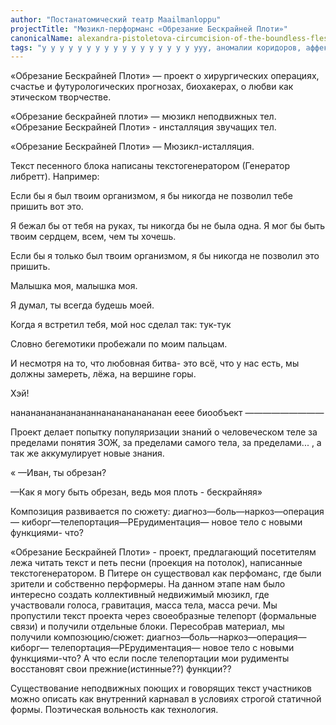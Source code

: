 ```yaml
---
author: "Постанатомический театр Maailmanloppu"
projectTitle: "Мюзикл-перформанс «Обрезание Бескрайней Плоти»"
canonicalName: alexandra-pistoletova-circumcision-of-the-boundless-flesh
tags: "у у у у у у у у у у у у у у у у у ууу, аномалии коридоров, аффективный труд, желание, интимные интерфейсы, мать-машина, практики самих себя, рассеянная коллективность, extensions, террор родства, отчуждение, ритм"
---
```

«Обрезание Бескрайней Плоти» — проект о хирургических операциях, счастье и футурологических прогнозах, биохакерах, о любви как этическом творчестве.

«Обрезание бескрайней плоти» — мюзикл неподвижных тел. «Обрезание Бескрайней Плоти» - инсталляция звучащих тел.

«Обрезание Бескрайней Плоти» — Мюзикл-исталляция.

Текст песенного блока написаны текстогенератором (Генератор либретт). Например:

Если бы я был твоим организмом, я бы никогда не позволил тебе пришить вот это.

Я бежал бы от тебя на руках, ты никогда бы не была одна. Я мог бы быть твоим сердцем, всем, чем ты хочешь.

Если бы я только был твоим организмом, я бы никогда не позволил это пришить.

Малышка моя, малышка моя.

Я думал, ты всегда будешь моей.

Когда я встретил тебя, мой нос сделал так: тук-тук

Словно бегемотики пробежали по моим пальцам.

И несмотря на то, что любовная битва- это всё, что у нас есть, мы должны замереть, лёжа, на вершине горы.

Хэй!

нананананананананнананананананан ееее биообъект —————————

Проект делает попытку популяризации знаний о человеческом теле за пределами понятия ЗОЖ, за пределами самого тела, за пределами... , а так же аккумулирует новые знания.

« —Иван, ты обрезан?

—Как я могу быть обрезан, ведь моя плоть - бескрайняя»

Композиция развивается по сюжету: диагноз—боль—наркоз—операция— киборг—телепортация—РЕрудиментация— новое тело с новыми функциями- что?

«Обрезание Бескрайней Плоти» - проект, предлагающий посетителям лежа читать текст и петь песни (проекция на потолок), написанные текстогенератором. В Питере он существовал как перфоманс, где были зрители и собственно перформеры. На данном этапе нам было интересно создать коллективный недвижимый мюзикл, где участвовали голоса, гравитация, масса тела, масса речи. Мы пропустили текст проекта через своеобразные телепорт (формальные связи) и получили отдельные блоки. Пересобрав материал, мы получили композюцию/сюжет: диагноз—боль—наркоз—операция—киборг— телепортация—РЕрудиментация— новое тело с новыми функциями-что? А что если после телепортации мои рудименты восстановят свои прежние(истинные??) функции??

Существование неподвижных поющих и говорящих текст участников можно описать как внутренний карнавал в условиях строгой статичной формы. Поэтическая вольность как технология.
